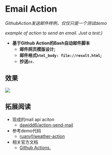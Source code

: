 # Email Action

*GithubAction发送邮件样例，仅仅只是一个测试demo*

*example of action to send an email. Just a test:)*

- **基于Github Action的Bash自动邮件脚本**
	- **邮件网页模版设计;**
	- **邮件格式`html_body: file://result.html`;**
	- **抄送`cc`.**

## 效果

![](staic/IMG_C88654818CBB-1.jpeg)

## 拓展阅读

- 现成的mail api aciton
	- [dawidd6/action-send-mail](https://github.com/dawidd6/action-send-mail)
- 参考demo代码
	- [ruanyf/weather-action](https://github.com/ruanyf/weather-action)
- 相关官方文档
	- [Github Actions.](https://github.com/features/actions)